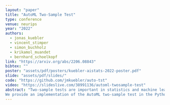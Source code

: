 ```yaml
---
layout: "paper"
title: "AutoML Two-Sample Test"
type: conference
venue: neurips
year: "2022"
authors:
  - jonas_kuebler
  - vincent_stimper
  - simon_buchholz
  - krikamol_muandet
  - bernhard_schoelkopf
link: "https://arxiv.org/abs/2206.08843"
bibtex: ""
poster: "assets/pdf/posters/kuebler-aistats-2022-poster.pdf"
slide: "assets/pdf/slides/"
code: "https://github.com/jmkuebler/auto-tst"
video: "https://slideslive.com/38991136/automl-twosample-test"
abstract: "Two-sample tests are important in statistics and machine learning, both as tools for scientific discovery as well as to detect distribution shifts. This led to the development of many sophisticated test procedures going beyond the standard supervised learning frameworks, whose usage can require specialized knowledge about two-sample testing. We use a simple test that takes the mean discrepancy of a witness function as the test statistic and prove that minimizing a squared loss leads to a witness with optimal testing power. This allows us to leverage recent advancements in AutoML. Without any user input about the problems at hand, and using the same method for all our experiments, our AutoML two-sample test achieves competitive performance on a diverse distribution shift benchmark as well as on challenging two-sample testing problems.
We provide an implementation of the AutoML two-sample test in the Python package autotst."
---
```

